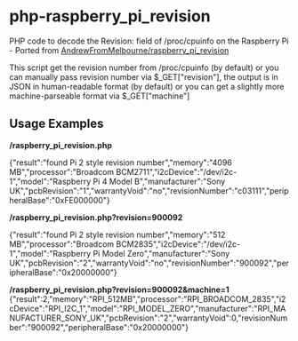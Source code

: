 # php-raspberry_pi_revision
PHP code to decode the Revision: field of /proc/cpuinfo on the Raspberry Pi - Ported from [AndrewFromMelbourne/raspberry_pi_revision](https://github.com/AndrewFromMelbourne/raspberry_pi_revision)

This script get the revision number from /proc/cpuinfo (by default) or you can manually pass revision number via $_GET["revision"], the output is in JSON in human-readable format (by default) or you can get a slightly more machine-parseable format via $_GET["machine"]

## Usage Examples
**/raspberry_pi_revision.php**

{"result":"found Pi 2 style revision number","memory":"4096 MB","processor":"Broadcom BCM2711","i2cDevice":"\/dev\/i2c-1","model":"Raspberry Pi 4 Model B","manufacturer":"Sony UK","pcbRevision":"1","warrantyVoid":"no","revisionNumber":"c03111","peripheralBase":"0xFE000000"}

**/raspberry_pi_revision.php?revision=900092**

{"result":"found Pi 2 style revision number","memory":"512 MB","processor":"Broadcom BCM2835","i2cDevice":"\/dev\/i2c-1","model":"Raspberry Pi Model Zero","manufacturer":"Sony UK","pcbRevision":"2","warrantyVoid":"no","revisionNumber":"900092","peripheralBase":"0x20000000"}

**/raspberry_pi_revision.php?revision=900092&machine=1**
{"result":2,"memory":"RPI_512MB","processor":"RPI_BROADCOM_2835","i2cDevice":"RPI_I2C_1","model":"RPI_MODEL_ZERO","manufacturer":"RPI_MANUFACTURER_SONY_UK","pcbRevision":"2","warrantyVoid":0,"revisionNumber":"900092","peripheralBase":"0x20000000"}
